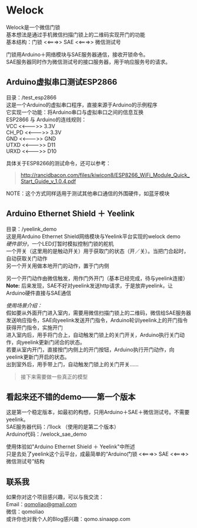 # Welock

Welock是一个微信门锁  
基本想法是通过手机微信扫描门锁上的二维码实现开门的功能  
基本结构：门锁 <<===>> SAE <<===>> 微信测试号

门锁用Arduino＋网络模块与SAE服务器通信，接收开锁命令。  
SAE服务器同时作为微信测试号的接口服务器，用于响应服务号的请求。

## Arduino虚拟串口测试ESP2866
目录：/test_esp2866  
这是一个Arduino的虚拟串口程序，直接来源于Arduino的示例程序  
它实现一个功能：将Arduino串口与虚拟串口之间的信息互换  
ESP2866 与 Arduino的连线规则：  
VCC   <<--->> 3.3V  
CH_PD <<--->> 3.3V  
GND	  <<--->> GND  
UTXD  <<--->> D11  
URXD  <<--->> D10  

具体关于ESP8266的测试命令，还可以参考：
> http://rancidbacon.com/files/kiwicon8/ESP8266_WiFi_Module_Quick_Start_Guide_v_1.0.4.pdf

NOTE：这个方式同样适用于测试其他串口通信的外围硬件，如蓝牙模块

## Arduino Ethernet Shield ＋ Yeelink
目录：/yeelink_demo  
这是用Arduino Ethernet Shield网络模块与Yeelink平台实现的welock demo  
*硬件部分*，一个LED灯暂时模拟控制门锁的舵机  
一个开关（这里用的是触动开关）用于获取门的状态（开／关）。当把门合起时，自动获取关门动作  
另一个开关用做本地开门的动作，置于门内侧  

另一个开门动作由微信触发，用作门外开门（基本已经完成，待与yeelink连接）  
**Note:** 后来发现，SAE不好对yeelink发送http请求，于是放弃yeelink，让Arduino硬件直接与SAE通信

*使用场景介绍：*  
假如要从外面开门进入室内，需要用微信扫描门锁上的二维码，微信给SAE服务器发送响应指令，SAE向yeelink发送开门指令，Arduino轮训yeelink上的开门指令获得开门指令，实施开门  
进入室内后，用手将门合上，自动触发门锁上的关门开关，Arduino执行关门动作，向yeelink更新门闭合的状态。  
若要从室内开门，直接按门内侧上的开门按钮，Arduino执行开门动作，向yeelink更新门开启的状态。  
出到室外后，用手带上门，自动触发门锁上的关门开关……  

> 接下来需要做一些真正的模型

## 看起来还不错的demo——第一个版本
这是第一个稳定版本，如最初的构想，只用Arduino＋SAE＋微信测试号。不需要yeelink。  
SAE服务器代码：/1lock （使用的是第二个版本）  
Arduino代码：/welock_sae_demo  

使用体验如"Arduino Ethernet Shield ＋ Yeelink"中所述  
只是去处了yeelink这个云平台，成最简单的“Arduino门锁 <<===>> SAE <<===>> 微信测试号”结构  

## 联系我
如果你对这个项目感兴趣，可以与我交流：  
Email：qomoliao@gmail.com  
微信：qomoliao  
或许你也对我个人的Blog感兴趣：qomo.sinaapp.com  
